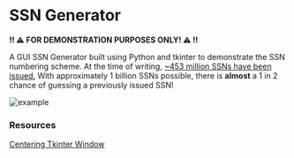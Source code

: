 # SSN Generator

**:bangbang: :warning: FOR DEMONSTRATION PURPOSES ONLY! :warning: :bangbang:**

A GUI SSN Generator built using Python and tkinter to demonstrate the SSN numbering scheme. At the time of writing, [~453 million SSNs have been issued.](https://www.ssa.gov/history/hfaq.html) With approximately 1 billion SSNs possible, there is **almost** a 1 in 2 chance of guessing a previously issued SSN!

![example](https://raw.githubusercontent.com/jagrajs/ssn/master/example.gif)


### Resources

[Centering Tkinter Window](https://stackoverflow.com/questions/14910858/how-to-specify-where-a-tkinter-window-opens/14912644#14912644)

